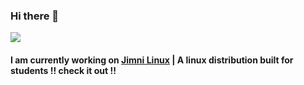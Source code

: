 ### Hi there 👋
![](https://komarev.com/ghpvc/?username=annie-n3)

#### I am currently working on [Jimni Linux](https://github.com/jimnilinux/) | A linux distribution built for students !! check it out !!
